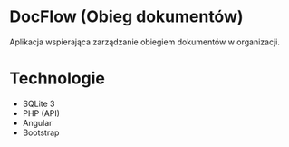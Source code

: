 # DocFlow (Obieg dokumentów)
Aplikacja wspierająca zarządzanie obiegiem dokumentów w organizacji.

# Technologie
* SQLite 3
* PHP (API)
* Angular
* Bootstrap
